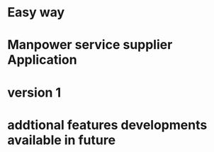 # Easy way
# Manpower service supplier Application
# version 1
# addtional features developments available in future
